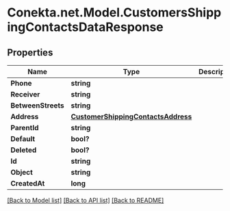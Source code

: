 # Conekta.net.Model.CustomersShippingContactsDataResponse

## Properties

Name | Type | Description | Notes
------------ | ------------- | ------------- | -------------
**Phone** | **string** |  | [optional] 
**Receiver** | **string** |  | [optional] 
**BetweenStreets** | **string** |  | [optional] 
**Address** | [**CustomerShippingContactsAddress**](CustomerShippingContactsAddress.md) |  | [optional] 
**ParentId** | **string** |  | [optional] 
**Default** | **bool?** |  | [optional] 
**Deleted** | **bool?** |  | [optional] 
**Id** | **string** |  | 
**Object** | **string** |  | 
**CreatedAt** | **long** |  | 

[[Back to Model list]](../README.md#documentation-for-models) [[Back to API list]](../README.md#documentation-for-api-endpoints) [[Back to README]](../README.md)


